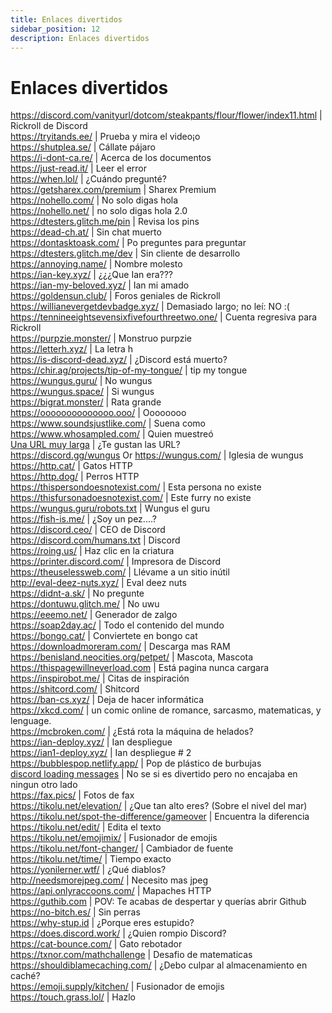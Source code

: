 ```yaml
---
title: Enlaces divertidos
sidebar_position: 12
description: Enlaces divertidos
---
```


# Enlaces divertidos

<https://discord.com/vanityurl/dotcom/steakpants/flour/flower/index11.html> | Rickroll de Discord   <br/>
<https://tryitands.ee/> | Prueba y mira el video¡o   <br/>
<https://shutplea.se/> | Cállate pájaro   <br/>
<https://i-dont-ca.re/> | Acerca de los documentos   <br/>
<https://just-read.it/> | Leer el error   <br/>
<https://when.lol/> | ¿Cuándo pregunté?   <br/>
<https://getsharex.com/premium> | Sharex Premium   <br/>
<https://nohello.com/> | No solo digas hola   <br/>
<https://nohello.net/> | no solo digas hola 2.0 <br/>
<https://dtesters.glitch.me/pin> | Revisa los pins   <br/>
<https://dead-ch.at/> | Sin chat muerto   <br/>
<https://dontasktoask.com/> | Po preguntes para preguntar   <br/>
<https://dtesters.glitch.me/dev> | Sin cliente de desarrollo   <br/>
<https://annoying.name/> | Nombre molesto   <br/>
<https://ian-key.xyz/> | ¿¿¿Que Ian era???   <br/>
<https://ian-my-beloved.xyz/> | Ian mi amado   <br/>
<https://goldensun.club/> | Foros geniales de Rickroll   <br/>
<https://willianevergetdevbadge.xyz/> | Demasiado largo; no leí: NO :(   <br/>
<https://tennineeightsevensixfivefourthreetwo.one/> | Cuenta regresiva para Rickroll   <br/>
<https://purpzie.monster/> | Monstruo purpzie   <br/>
<https://letterh.xyz/> | La letra h   <br/>
<https://is-discord-dead.xyz/> | ¿Discord está muerto?   <br/>
<https://chir.ag/projects/tip-of-my-tongue/> | tip my tongue   <br/>
<https://wungus.guru/> | No wungus   <br/>
<https://wungus.space/> | Si wungus   <br/>
<https://bigrat.monster/> | Rata grande   <br/>
<https://oooooooooooooo.ooo/> | Oooooooo   <br/>
<https://www.soundsjustlike.com/> | Suena como   <br/>
<https://www.whosampled.com/> | Quien muestreó   <br/>
[Una URL muy larga](https://cdn.discordapp.com/attachments/238376364967723008/522109766848217088/unknown.png?comment=According_to_all_known_laws_of_aviation_there_is_no_way_a_bee_should_be_able_to_fly_Its_wings_are_too_small_to_get_its_fat_little_body_off_the_ground_The_bee_of_course_flies_anyway_because_bees_dont_care_what_humans_think_is_impossible_Yellow_black_Yellow_black_Yellow_black_Yellow_black_Ooh_black_and_yellow_Lets_shake_it_up_a_little_Barry_Breakfast_is_ready_Ooming_Hang_on_a_second_Hello__Barry__Adam__Oan_you_believe_this_is_happening__I_cant_Ill_pick_you_up_Looking_sharp_Use_the_stairs_Your_father_paid_good_money_for_those_Sorry_Im_excited_Heres_the_graduate_Were_very_proud_of_you_son_A_perfect_report_card_all_Bs_Very_proud_Ma_I_got_a_thing_going_here__You_got_lint_on_your_fuzz__Ow_Thats_me__Wave_to_us_Well_be_in_row_118000__Bye_Barry_I_told_you_stop_flying_in_the_house__Hey_Adam__Hey_Barry__Is_that_fuzz_gel__A_little_Special_day_graduation_Never_thought_Id_make_it_Three_days_grade_school_three_days_high_school_Those_were_awkward_Three_days_college_Im_glad_I_took_a_day_and_hitchhiked_around_the_hive_You_did_come_back_different__Hi_Barry__Artie_growing_a_mustache_Looks_good__Hear_about_Frankie__Yeah__You_going_to_the_funeral__No_Im_not_going_Everybody_knows_sting_someone_you_die_Dont_waste_it_on_a_squirrel_Such_a_hothead_I_guess_he_could_have_just_gotten_out_of_the_way_I_love_this_incorporating_an_amusement_park_into_our_day_Thats_why_we_dont_need_vacations_Boy_quite_a_bit_of_pomp_under_the_circumstances__Well_Adam_today_we_are_men__We_are__Beemen__Amen_Hallelujah_Students_faculty_distinguished_bees_please_welcome_Dean_Buzzwell_Welcome_New_Hive_Oity_graduating_class_of_9:15_That_concludes_our_ceremonies_And_begins_your_career_at_Honex) | ¿Te gustan las URL?   <br/>
<https://discord.gg/wungus> Or <https://wungus.com/> | Iglesia de wungus   <br/>
<https://http.cat/> | Gatos HTTP   <br/>
<https://http.dog/> | Perros HTTP <br/>
<https://thispersondoesnotexist.com/> | Esta persona no existe   <br/>
<https://thisfursonadoesnotexist.com/> | Este furry no existe  <br/>
<https://wungus.guru/robots.txt> | Wungus el guru   <br/>
<https://fish-is.me/> | ¿Soy un pez....?  <br/>
<https://discord.ceo/> | CEO de Discord  <br/>
<https://discord.com/humans.txt> | Discord  <br/>
<https://roing.us/> | Haz clic en la criatura  <br/>
<https://printer.discord.com/> | Impresora de Discord  <br/>
<https://theuselessweb.com/> | Llévame a un sitio inútil  <br/>
<http://eval-deez-nuts.xyz/> | Eval deez nuts  <br/>
<https://didnt-a.sk/> | No pregunte  <br/>
<https://dontuwu.glitch.me/> | No uwu  <br/>
<https://eeemo.net/> | Generador de zalgo   <br/>
<https://soap2day.ac/> | Todo el contenido del mundo  <br/>
<https://bongo.cat/> | Conviertete en bongo cat  <br/>
<https://downloadmoreram.com/> | Descarga mas RAM  <br/>
<https://benisland.neocities.org/petpet/> | Mascota, Mascota  <br/>
<https://thispagewillneverload.com> | Está pagina nunca cargara  <br/>
<https://inspirobot.me/> | Citas de inspiración <br/>
<https://shitcord.com/> | Shitcord <br/>
<https://ban-cs.xyz/> | Deja de hacer informática  <br/>
<https://xkcd.com/> | un comic online de romance, sarcasmo, matematicas, y lenguage.  <br/>
<https://mcbroken.com/> | ¿Está rota la máquina de helados?  <br/>
<https://ian-deploy.xyz/> | Ian despliegue   <br/>
<https://ian1-deploy.xyz/> | Ian despliegue # 2  <br/>
<https://bubblespop.netlify.app/> | Pop de plástico de burbujas  <br/>
[discord loading messages](https://gist.github.com/advaith1/540543d6a2b7fd66abdb0eb02c002f88) | No se si es divertido pero no encajaba en ningun otro lado  <br/>
<https://fax.pics/> | Fotos de fax  <br/>
<https://tikolu.net/elevation/> | ¿Que tan alto eres? (Sobre el nivel del mar)  <br/>
<https://tikolu.net/spot-the-difference/gameover> | Encuentra la diferencia <br/>
<https://tikolu.net/edit/> | Edita el texto  <br/>
<https://tikolu.net/emojimix/> | Fusionador de emojis <br/>
<https://tikolu.net/font-changer/> | Cambiador de fuente  <br/>
<https://tikolu.net/time/> | Tiempo exacto  <br/>
<https://yonilerner.wtf/> | ¿Qué diablos?  <br/>
<http://needsmorejpeg.com/> |  Necesito mas jpeg  <br/>
<https://api.onlyraccoons.com/> | Mapaches HTTP  <br/>
<https://guthib.com> | POV: Te acabas de despertar y querías abrir Github  <br/>
<https://no-bitch.es/> | Sin perras  <br/>
<https://why-stup.id> | ¿Porque eres estupido? <br/>
<https://does.discord.work/> | ¿Quien rompio Discord?  <br/>
<https://cat-bounce.com/> |  Gato rebotador <br />
<https://txnor.com/mathchallenge> | Desafio de matematicas <br />
<https://shouldiblamecaching.com/> | ¿Debo culpar al almacenamiento en caché?  <br/>
https://emoji.supply/kitchen/ | Fusionador de emojis <br/>
https://touch.grass.lol/ | Hazlo
